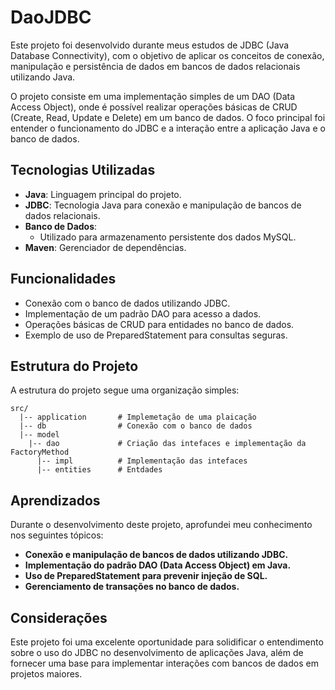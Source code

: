 # DaoJDBC

Este projeto foi desenvolvido durante meus estudos de JDBC (Java Database Connectivity), com o objetivo de aplicar os conceitos de conexão, manipulação e persistência de dados em bancos de dados relacionais utilizando Java.

O projeto consiste em uma implementação simples de um DAO (Data Access Object), onde é possível realizar operações básicas de CRUD (Create, Read, Update e Delete) em um banco de dados. O foco principal foi entender o funcionamento do JDBC e a interação entre a aplicação Java e o banco de dados.

## Tecnologias Utilizadas

- **Java**: Linguagem principal do projeto.
- **JDBC**: Tecnologia Java para conexão e manipulação de bancos de dados relacionais.
- **Banco de Dados**:
  - Utilizado para armazenamento persistente dos dados MySQL.
- **Maven**: Gerenciador de dependências.

## Funcionalidades

- Conexão com o banco de dados utilizando JDBC.
- Implementação de um padrão DAO para acesso a dados.
- Operações básicas de CRUD para entidades no banco de dados.
- Exemplo de uso de PreparedStatement para consultas seguras.

## Estrutura do Projeto

A estrutura do projeto segue uma organização simples:
```
src/
  |-- application       # Implemetação de uma plaicação     
  |-- db                # Conexão com o banco de dados
  |-- model             
    |-- dao             # Criação das intefaces e implementação da FactoryMethod
      |-- impl          # Implementação das intefaces
      |-- entities      # Entdades 
```

## Aprendizados

Durante o desenvolvimento deste projeto, aprofundei meu conhecimento nos seguintes tópicos:

- **Conexão e manipulação de bancos de dados utilizando JDBC.**
- **Implementação do padrão DAO (Data Access Object) em Java.**
- **Uso de PreparedStatement para prevenir injeção de SQL.**
- **Gerenciamento de transações no banco de dados.**

## Considerações

Este projeto foi uma excelente oportunidade para solidificar o entendimento sobre o uso do JDBC no desenvolvimento de aplicações Java, além de fornecer uma base para implementar interações com bancos de dados em projetos maiores.


